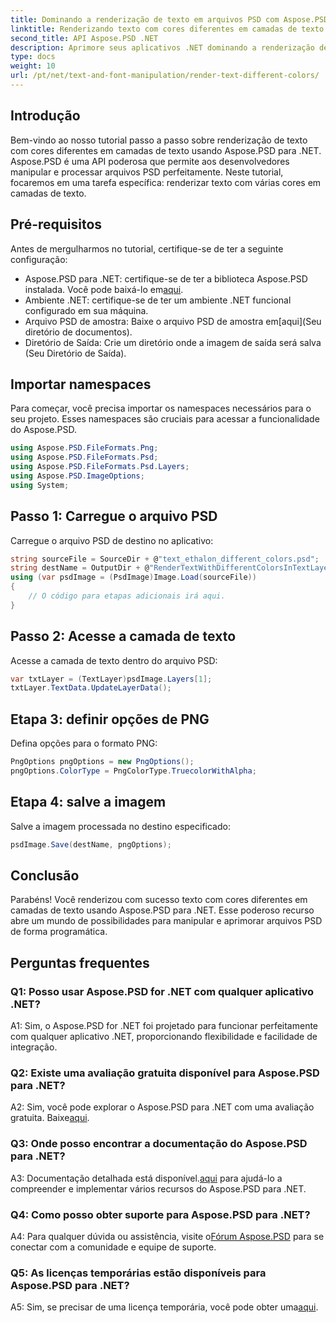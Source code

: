 ```yaml
---
title: Dominando a renderização de texto em arquivos PSD com Aspose.PSD para .NET
linktitle: Renderizando texto com cores diferentes em camadas de texto
second_title: API Aspose.PSD .NET
description: Aprimore seus aplicativos .NET dominando a renderização de texto com diversas cores em arquivos PSD usando Aspose.PSD. Eleve seus recursos de design sem esforço.
type: docs
weight: 10
url: /pt/net/text-and-font-manipulation/render-text-different-colors/
---
```

## Introdução
Bem-vindo ao nosso tutorial passo a passo sobre renderização de texto com cores diferentes em camadas de texto usando Aspose.PSD para .NET. Aspose.PSD é uma API poderosa que permite aos desenvolvedores manipular e processar arquivos PSD perfeitamente. Neste tutorial, focaremos em uma tarefa específica: renderizar texto com várias cores em camadas de texto.
## Pré-requisitos
Antes de mergulharmos no tutorial, certifique-se de ter a seguinte configuração:
-  Aspose.PSD para .NET: certifique-se de ter a biblioteca Aspose.PSD instalada. Você pode baixá-lo em[aqui](https://releases.aspose.com/psd/net/).
- Ambiente .NET: certifique-se de ter um ambiente .NET funcional configurado em sua máquina.
-  Arquivo PSD de amostra: Baixe o arquivo PSD de amostra em[aqui](Seu diretório de documentos).
- Diretório de Saída: Crie um diretório onde a imagem de saída será salva (Seu Diretório de Saída).
## Importar namespaces
Para começar, você precisa importar os namespaces necessários para o seu projeto. Esses namespaces são cruciais para acessar a funcionalidade do Aspose.PSD.
```csharp
using Aspose.PSD.FileFormats.Png;
using Aspose.PSD.FileFormats.Psd;
using Aspose.PSD.FileFormats.Psd.Layers;
using Aspose.PSD.ImageOptions;
using System;
```
## Passo 1: Carregue o arquivo PSD
Carregue o arquivo PSD de destino no aplicativo:
```csharp
string sourceFile = SourceDir + @"text_ethalon_different_colors.psd";
string destName = OutputDir + @"RenderTextWithDifferentColorsInTextLayer_out.png";
using (var psdImage = (PsdImage)Image.Load(sourceFile))
{
    // O código para etapas adicionais irá aqui.
}
```
## Passo 2: Acesse a camada de texto
Acesse a camada de texto dentro do arquivo PSD:
```csharp
var txtLayer = (TextLayer)psdImage.Layers[1];
txtLayer.TextData.UpdateLayerData();
```
## Etapa 3: definir opções de PNG
Defina opções para o formato PNG:
```csharp
PngOptions pngOptions = new PngOptions();
pngOptions.ColorType = PngColorType.TruecolorWithAlpha;
```
## Etapa 4: salve a imagem
Salve a imagem processada no destino especificado:
```csharp
psdImage.Save(destName, pngOptions);
```
## Conclusão

Parabéns! Você renderizou com sucesso texto com cores diferentes em camadas de texto usando Aspose.PSD para .NET. Esse poderoso recurso abre um mundo de possibilidades para manipular e aprimorar arquivos PSD de forma programática.

## Perguntas frequentes

### Q1: Posso usar Aspose.PSD for .NET com qualquer aplicativo .NET?

A1: Sim, o Aspose.PSD for .NET foi projetado para funcionar perfeitamente com qualquer aplicativo .NET, proporcionando flexibilidade e facilidade de integração.

### Q2: Existe uma avaliação gratuita disponível para Aspose.PSD para .NET?

 A2: Sim, você pode explorar o Aspose.PSD para .NET com uma avaliação gratuita. Baixe[aqui](https://releases.aspose.com/).

### Q3: Onde posso encontrar a documentação do Aspose.PSD para .NET?

 A3: Documentação detalhada está disponível.[aqui](https://reference.aspose.com/psd/net/) para ajudá-lo a compreender e implementar vários recursos do Aspose.PSD para .NET.

### Q4: Como posso obter suporte para Aspose.PSD para .NET?

 A4: Para qualquer dúvida ou assistência, visite o[Fórum Aspose.PSD](https://forum.aspose.com/c/psd/34) para se conectar com a comunidade e equipe de suporte.

### Q5: As licenças temporárias estão disponíveis para Aspose.PSD para .NET?

 A5: Sim, se precisar de uma licença temporária, você pode obter uma[aqui](https://purchase.aspose.com/temporary-license/).